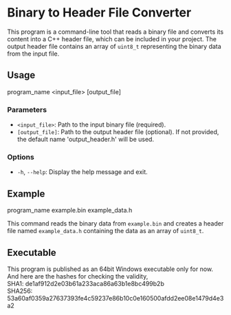 # Binary to Header File Converter

This program is a command-line tool that reads a binary file and converts its content into a C++ header file, which can be included in your project. The output header file contains an array of `uint8_t` representing the binary data from the input file.

## Usage

program_name <input_file> [output_file]


### Parameters

- `<input_file>`: Path to the input binary file (required).
- `[output_file]`: Path to the output header file (optional). If not provided, the default name 'output_header.h' will be used.

### Options

- `-h`, `--help`: Display the help message and exit.

## Example

program_name example.bin example_data.h


This command reads the binary data from `example.bin` and creates a header file named `example_data.h` containing the data as an array of `uint8_t`.

## Executable

This program is published as an 64bit Windows executable only for now.  
And here are the hashes for checking the validity,  
SHA1: de1af912d2e03b61a233aca86a63b1e8bc499b2b  
SHA256: 53a60af0359a27637393fe4c59237e86b10c0e160500afdd2ee08e1479d4e3a2
